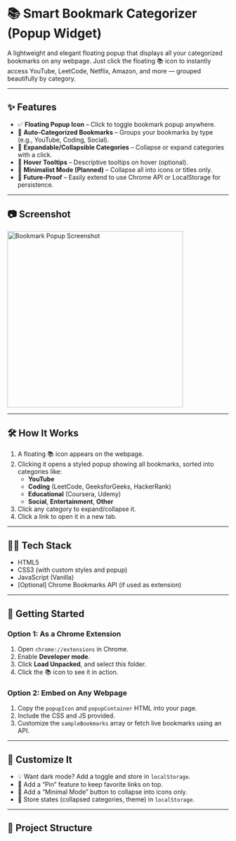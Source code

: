 # 📚 Smart Bookmark Categorizer (Popup Widget)

A lightweight and elegant floating popup that displays all your categorized bookmarks on any webpage. Just click the floating 📚 icon to instantly access YouTube, LeetCode, Netflix, Amazon, and more — grouped beautifully by category.

---

## ✨ Features

- ✅ **Floating Popup Icon** – Click to toggle bookmark popup anywhere.
- 📁 **Auto-Categorized Bookmarks** – Groups your bookmarks by type (e.g., YouTube, Coding, Social).
- 🔄 **Expandable/Collapsible Categories** – Collapse or expand categories with a click.
- 🧠 **Hover Tooltips** – Descriptive tooltips on hover (optional).
- 🧘 **Minimalist Mode (Planned)** – Collapse all into icons or titles only.
- 💾 **Future-Proof** – Easily extend to use Chrome API or LocalStorage for persistence.

---

## 📷 Screenshot

<img src="screenshot.png" alt="Bookmark Popup Screenshot" width="400"/>

---

## 🛠 How It Works

1. A floating 📚 icon appears on the webpage.
2. Clicking it opens a styled popup showing all bookmarks, sorted into categories like:
   - **YouTube**
   - **Coding** (LeetCode, GeeksforGeeks, HackerRank)
   - **Educational** (Coursera, Udemy)
   - **Social**, **Entertainment**, **Other**
3. Click any category to expand/collapse it.
4. Click a link to open it in a new tab.

---

## 🧑‍💻 Tech Stack

- HTML5
- CSS3 (with custom styles and popup)
- JavaScript (Vanilla)
- [Optional] Chrome Bookmarks API (if used as extension)

---

## 🚀 Getting Started

### Option 1: As a Chrome Extension

1. Open `chrome://extensions` in Chrome.
2. Enable **Developer mode**.
3. Click **Load Unpacked**, and select this folder.
4. Click the 📚 icon to see it in action.

### Option 2: Embed on Any Webpage

1. Copy the `popupIcon` and `popupContainer` HTML into your page.
2. Include the CSS and JS provided.
3. Customize the `sampleBookmarks` array or fetch live bookmarks using an API.

---

## 🧩 Customize It

- 💡 Want dark mode? Add a toggle and store in `localStorage`.
- 📌 Add a “Pin” feature to keep favorite links on top.
- 🧘 Add a “Minimal Mode” button to collapse into icons only.
- 🧠 Store states (collapsed categories, theme) in `localStorage`.

---

## 📂 Project Structure

